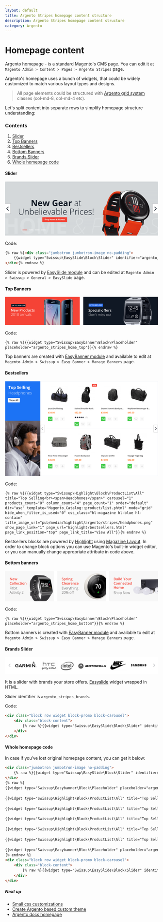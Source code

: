 ```yaml
---
layout: default
title: Argento Stripes homepage content structure
description: Argento Stripes homepage content structure
category: Argento
---
```


# Homepage content

Argento homepage - is a standard Magento's CMS page. You can edit it at
`Magento Admin > Content > Pages > Argento Stripes` page.

Argento's homepage uses a bunch of widgets, that could be widely customized to
match various layout types and designs.

> All page elements could be structured with [Argento grid system](/m2/argento/customization/grid-system/)
> classes (col-md-8, col-md-4 etc).

Let's split content into separate rows to simplify homepage structure
understanding:

### Contents

 1. [Slider](#slider)
 2. [Top Banners](#top-banners)
 3. [Bestsellers](#bestsellers)
 4. [Bottom Banners](#bottom-banners)
 5. [Brands Slider](#brands-slider)
 6. [Whole homepage code](#whole-homepage-code)

#### Slider

![EasySlider](/images/m2/argento/stripes/homepage-content/easyslider.png)

Code:

```html
{% raw %}<div class="jumbotron jumbotron-image no-padding">
    {{widget type="Swissup\EasySlide\Block\Slider" identifier="argento_stripes"}}
</div>{% endraw %}
```

Slider is powered by [EasySlide module](/m2/extensions/easyslider/) and can be
edited at `Magento Admin > Swissup > General > EasySlide` page.

#### Top Banners

![Top Banners](/images/m2/argento/stripes/homepage-content/top-banners.png)

Code:

```
{% raw %}{{widget type="Swissup\Easybanner\Block\Placeholder" placeholder="argento_stripes_home_top"}}{% endraw %}
```

Top banners are created with [EasyBanner module](/m2/extensions/easybanners/) and
available to edit at `Magento Admin > Swissup > Easy Banner > Manage Banners`
page.

#### Bestsellers

![Highlight](/images/m2/argento/stripes/homepage-content/bestsellers.png)

Code:

```
{% raw %}{{widget type="Swissup\Highlight\Block\ProductList\All" title="Top Selling<br><span>Headphones</span>" carousel="1" products_count="8" column_count="4" page_count="1" order="default" dir="asc" template="Magento_Catalog::product/list.phtml" mode="grid" hide_when_filter_is_used="0" css_class="hl-magazine hl-blue hl-contain" title_image_url="pub/media/highlight/argento/stripes/headphones.png" show_page_link="1" page_url="highlight/bestsellers.html" page_link_position="top" page_link_title="View All"}}{% endraw %}
```

Bestsellers blocks are powered by [Highlight](/m2/extensions/highlight/) using
[Magazine Layout](/m2/extensions/highlight/widgets/css-helpers/#magazine-layout).
In order to change block options you can use Magento's built-in widget editor,
or you can manually change appropriate attribute in code above.

#### Bottom banners

![Bottom banners](/images/m2/argento/stripes/homepage-content/bottom-banners.png)

Code:

```
{% raw %}{{widget type="Swissup\Easybanner\Block\Placeholder" placeholder="argento_stripes_home_bottom"}}{% endraw %}
```

Bottom banners is created with [EasyBanner module](/m2/extensions/easybanners/) and
available to edit at `Magento Admin > Swissup > Easy Banner > Manage Banners`
page.

#### Brands Slider

![Brands Slider](/images/m2/argento/stripes/homepage-content/brands-slider.png)

It is a slider with brands your store offers. [Easyslide](/m2/extensions/easyslider/) widget wrapped in HTML.

Slider identifier is `argento_stripes_brands`.

Code:

```html
<div class="block row widget block-promo block-carousel">
    <div class="block-content">
        {% raw %}{{widget type="Swissup\EasySlide\Block\Slider" identifier="argento_stripes_brands"}}{% endraw %}
    </div>
</div>
```

#### Whole homepage code

In case if you’ve lost original homepage content, you can get it below:

```html
<div class="jumbotron jumbotron-image no-padding">
    {% raw %}{{widget type="Swissup\EasySlide\Block\Slider" identifier="argento_stripes"}}{% endraw %}
</div>
{% raw %}
{{widget type="Swissup\Easybanner\Block\Placeholder" placeholder="argento_stripes_home_top"}}

{{widget type="Swissup\Highlight\Block\ProductList\All" title="Top Selling<br><span>Headphones</span>" carousel="1" products_count="8" column_count="4" page_count="1" order="default" dir="asc" template="Magento_Catalog::product/list.phtml" mode="grid" hide_when_filter_is_used="0" css_class="hl-magazine hl-blue hl-contain" title_image_url="highlight/argento/stripes/headphones.png" show_page_link="1" page_url="highlight/bestsellers.html" page_link_position="top" page_link_title="View All"}}

{{widget type="Swissup\Highlight\Block\ProductList\All" title="Top Selling<br><span>Smartphones</span>" carousel="1" products_count="8" column_count="4" page_count="1" order="default" dir="asc" template="Magento_Catalog::product/list.phtml" mode="grid" hide_when_filter_is_used="0" css_class="hl-magazine hl-orange hl-contain" title_image_url="highlight/argento/stripes/smartphones.png" show_page_link="1" page_url="highlight/bestsellers.html" page_link_position="top" page_link_title="View All"}}

{{widget type="Swissup\Highlight\Block\ProductList\All" title="Top Selling<br><span>Activity<br>Trackers</span>" carousel="1" products_count="8" column_count="4" page_count="1" order="default" dir="asc" template="Magento_Catalog::product/list.phtml" mode="grid" hide_when_filter_is_used="0" css_class="hl-magazine hl-green hl-contain" title_image_url="highlight/argento/stripes/activity.png" show_page_link="1" page_url="highlight/bestsellers.html" page_link_position="top" page_link_title="View All"}}

{{widget type="Swissup\Highlight\Block\ProductList\All" title="Top Selling<br><span>Smart TVs</span>" carousel="1" products_count="8" column_count="4" page_count="1" order="default" dir="asc" template="Magento_Catalog::product/list.phtml" mode="grid" hide_when_filter_is_used="0" css_class="hl-magazine hl-purple hl-contain" title_image_url="highlight/argento/stripes/smart-tv.png" show_page_link="1" page_url="highlight/bestsellers.html" page_link_position="top" page_link_title="View All"}}

{{widget type="Swissup\Highlight\Block\ProductList\All" title="Top Selling<br><span>Home<br>Electronics</span>" carousel="1" products_count="8" column_count="4" page_count="1" order="default" dir="asc" template="Magento_Catalog::product/list.phtml" mode="grid" hide_when_filter_is_used="0" css_class="hl-magazine hl-red hl-contain" title_image_url="highlight/argento/stripes/electronics.png" show_page_link="1" page_url="highlight/bestsellers.html" page_link_position="top" page_link_title="View All"}}

{{widget type="Swissup\Easybanner\Block\Placeholder" placeholder="argento_stripes_home_bottom"}}
{% endraw %}
<div class="block row widget block-promo block-carousel">
    <div class="block-content">
        {% raw %}{{widget type="Swissup\EasySlide\Block\Slider" identifier="argento_stripes_brands"}}{% endraw %}
    </div>
</div>
```

##### Next up

- [Small css customizations](/m2/argento/customization/custom-css/)
- [Create Argento based custom theme](/m2/argento/customization/custom-theme/)
- [Argento docs homepage](/m2/argento/)
